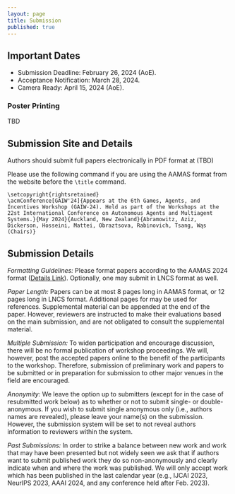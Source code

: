```yaml
---
layout: page
title: Submission
published: true
---
```


## Important Dates
* Submission Deadline: February 26, 2024 (AoE).
* Acceptance Notification: March 28, 2024.
* Camera Ready: April 15, 2024 (AoE).


<!--
* Workshop Talk Session 1: May 9th, 2022 (3:00-6:00 Auckland). [Zoom](https://psu.zoom.us/j/93817541262?pwd=M3VuaVNvb2p2T3UzS1Y3dUJmdVAwdz09).
* Workshop Talk  Session 2: May 9th, 2022 (11:00-14:00 Auckland). [Zoom](https://psu.zoom.us/j/93817541262?pwd=M3VuaVNvb2p2T3UzS1Y3dUJmdVAwdz09).
* Poster Session 1: May 10th, 2022 (02:00-02:55 Auckland). [Gather Town](https://app.gather.town/events/O8p6uZQ3G1EJELYsXH2v).
* Poster Session 2: May 10th, 2022 (06:15-07:15 Auckland). [Gather Town](https://app.gather.town/events/O8p6uZQ3G1EJELYsXH2v).
-->

### Poster Printing
TBD

## Submission Site and Details
Authors should submit full papers electronically in PDF format at (TBD)

Please use the following command if you are using the AAMAS format from the website before the `\title` command.

```
\setcopyright{rightsretained}
\acmConference[GAIW'24]{Appears at the 6th Games, Agents, and Incentives Workshop (GAIW-24). Held as part of the Workshops at the 22st International Conference on Autonomous Agents and Multiagent Systems.}{May 2024}{Auckland, New Zealand}{Abramowitz, Aziz, Dickerson, Hosseini, Mattei, Obraztsova, Rabinovich, Tsang, Wąs (Chairs)} 
```

## Submission Details
*Formatting Guidelines:* Please format papers according to the AAMAS 2024 format ([Details Link](https://www.aamas2024-conference.auckland.ac.nz/calls/submission-instruction/)). Optionally, one may submit in LNCS format as well.

*Paper Length:* Papers can be at most 8 pages long in AAMAS format, or 12 pages long in LNCS format. Additional pages for may be used for references. Supplemental material can be appended at the end of the paper. However, reviewers are instructed to make their evaluations based on the main submission, and are not obligated to consult the supplemental material.

*Multiple Submission:* To widen participation and encourage discussion, there will be no formal publication of workshop proceedings. We will, however, post the accepted papers online to the benefit of the participants to the workshop. Therefore, submission of preliminary work and papers to be submitted or in preparation for submission to other major venues in the field are encouraged.

*Anonymity:* We leave the option up to submitters (except for in the case of resubmitted work below) as to whether or not to submit single- or double- anonymous. If you wish to submit single anonymous only (i.e., authors names are revealed), please leave your name(s) on the submission. However, the submission system will be set to not reveal authors information to reviewers within the system.

*Past Submissions:* In order to strike a balance between new work and work that may have been presented but not widely seen we ask that if authors want to submit published work they do so non-anonymously and clearly indicate when and where the work was published. We will only accept work which has been published in the last calendar year (e.g., IJCAI 2023, NeurIPS 2023, AAAI 2024, and any conference held after Feb. 2023).

